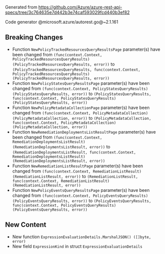 Generated from https://github.com/Azure/azure-rest-api-specs/tree/3c764635e7d442b3e74caf593029fcd440b3ef82

Code generator @microsoft.azure/autorest.go@~2.1.161

## Breaking Changes

- Function `NewPolicyTrackedResourcesQueryResultsPage` parameter(s) have been changed from `(func(context.Context, PolicyTrackedResourcesQueryResults) (PolicyTrackedResourcesQueryResults, error))` to `(PolicyTrackedResourcesQueryResults, func(context.Context, PolicyTrackedResourcesQueryResults) (PolicyTrackedResourcesQueryResults, error))`
- Function `NewPolicyStatesQueryResultsPage` parameter(s) have been changed from `(func(context.Context, PolicyStatesQueryResults) (PolicyStatesQueryResults, error))` to `(PolicyStatesQueryResults, func(context.Context, PolicyStatesQueryResults) (PolicyStatesQueryResults, error))`
- Function `NewPolicyMetadataCollectionPage` parameter(s) have been changed from `(func(context.Context, PolicyMetadataCollection) (PolicyMetadataCollection, error))` to `(PolicyMetadataCollection, func(context.Context, PolicyMetadataCollection) (PolicyMetadataCollection, error))`
- Function `NewRemediationDeploymentsListResultPage` parameter(s) have been changed from `(func(context.Context, RemediationDeploymentsListResult) (RemediationDeploymentsListResult, error))` to `(RemediationDeploymentsListResult, func(context.Context, RemediationDeploymentsListResult) (RemediationDeploymentsListResult, error))`
- Function `NewRemediationListResultPage` parameter(s) have been changed from `(func(context.Context, RemediationListResult) (RemediationListResult, error))` to `(RemediationListResult, func(context.Context, RemediationListResult) (RemediationListResult, error))`
- Function `NewPolicyEventsQueryResultsPage` parameter(s) have been changed from `(func(context.Context, PolicyEventsQueryResults) (PolicyEventsQueryResults, error))` to `(PolicyEventsQueryResults, func(context.Context, PolicyEventsQueryResults) (PolicyEventsQueryResults, error))`

## New Content

- New function `ExpressionEvaluationDetails.MarshalJSON() ([]byte, error)`
- New field `ExpressionKind` in struct `ExpressionEvaluationDetails`
